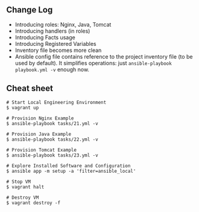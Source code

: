 ## Change Log

- Introducing roles: Nginx, Java, Tomcat
- Introducing handlers (in roles)
- Introducing Facts usage
- Introducing Registered Variables
- Inventory file becomes more clean
- Ansible config file contains reference to the project inventory file (to be used by default). It simplifies operations: just `ansible-playbook playbook.yml -v` enough now.

## Cheat sheet
```
# Start Local Engineering Environment
$ vagrant up

# Provision Nginx Example
$ ansible-playbook tasks/21.yml -v

# Provision Java Example
$ ansible-playbook tasks/22.yml -v

# Provision Tomcat Example
$ ansible-playbook tasks/23.yml -v

# Explore Installed Software and Configuration 
$ ansible app -m setup -a 'filter=ansible_local'

# Stop VM
$ vagrant halt

# Destroy VM
$ vagrant destroy -f
```